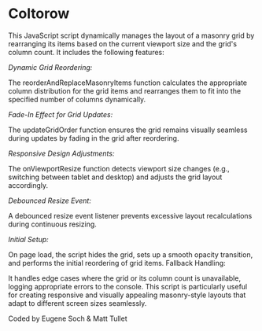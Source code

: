 # Coltorow
  This JavaScript script dynamically manages the layout of a masonry grid by rearranging its items based on the current viewport size and the grid's column count. It includes the following features:

*Dynamic Grid Reordering:*

The reorderAndReplaceMasonryItems function calculates the appropriate column distribution for the grid items and rearranges them to fit into the specified number of columns dynamically.

*Fade-In Effect for Grid Updates:*

The updateGridOrder function ensures the grid remains visually seamless during updates by fading in the grid after reordering.

*Responsive Design Adjustments:*

The onViewportResize function detects viewport size changes (e.g., switching between tablet and desktop) and adjusts the grid layout accordingly.

*Debounced Resize Event:*

A debounced resize event listener prevents excessive layout recalculations during continuous resizing.

*Initial Setup:*

On page load, the script hides the grid, sets up a smooth opacity transition, and performs the initial reordering of grid items.
Fallback Handling:

It handles edge cases where the grid or its column count is unavailable, logging appropriate errors to the console.
This script is particularly useful for creating responsive and visually appealing masonry-style layouts that adapt to different screen sizes seamlessly.

Coded by Eugene Soch & Matt Tullet
